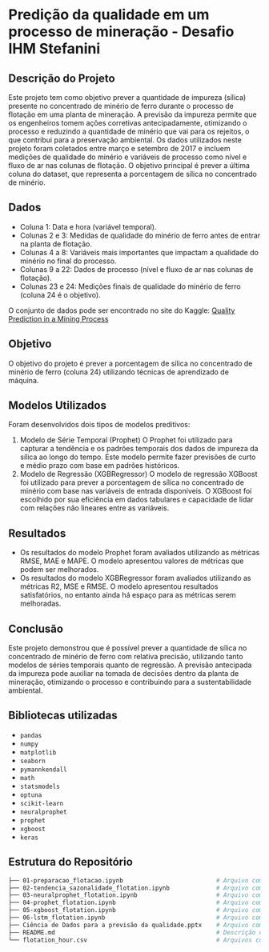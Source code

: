 # Predição da qualidade em um processo de mineração - Desafio IHM Stefanini

## Descrição do Projeto
Este projeto tem como objetivo prever a quantidade de impureza (sílica) presente no concentrado de minério de ferro durante o processo de flotação em uma planta de mineração. A previsão da impureza permite que os engenheiros tomem ações corretivas antecipadamente, otimizando o processo e reduzindo a quantidade de minério que vai para os rejeitos, o que contribui para a preservação ambiental.
Os dados utilizados neste projeto foram coletados entre março e setembro de 2017 e incluem medições de qualidade do minério e variáveis de processo como nível e fluxo de ar nas colunas de flotação. O objetivo principal é prever a última coluna do dataset, que representa a porcentagem de sílica no concentrado de minério.

## Dados
- Coluna 1: Data e hora (variável temporal).
- Colunas 2 e 3: Medidas de qualidade do minério de ferro antes de entrar na planta de flotação.
- Colunas 4 a 8: Variáveis mais importantes que impactam a qualidade do minério no final do processo.
- Colunas 9 a 22: Dados de processo (nível e fluxo de ar nas colunas de flotação).
- Colunas 23 e 24: Medições finais de qualidade do minério de ferro (coluna 24 é o objetivo).

O conjunto de dados pode ser encontrado no site do Kaggle: [Quality Prediction in a Mining Process](https://www.kaggle.com/datasets/edumagalhaes/quality-prediction-in-a-mining-process)

## Objetivo
O objetivo do projeto é prever a porcentagem de sílica no concentrado de minério de ferro (coluna 24) utilizando técnicas de aprendizado de máquina.

## Modelos Utilizados
Foram desenvolvidos dois tipos de modelos preditivos:
1. Modelo de Série Temporal (Prophet)
   O Prophet foi utilizado para capturar a tendência e os padrões temporais dos dados de impureza da sílica ao longo do tempo. Este modelo permite fazer previsões de curto e médio prazo com base em padrões históricos.
2. Modelo de Regressão (XGBRegressor)
   O modelo de regressão XGBoost foi utilizado para prever a porcentagem de sílica no concentrado de minério com base nas variáveis de entrada disponíveis. O XGBoost foi escolhido por sua eficiência em dados tabulares e capacidade de lidar com relações não lineares entre as variáveis.

## Resultados
- Os resultados do modelo Prophet foram avaliados utilizando as métricas RMSE, MAE e MAPE. O modelo apresentou valores de métricas que podem ser melhorados.
- Os resultados do modelo XGBRegressor foram avaliados utilizando as métricas R2, MSE e RMSE. O modelo apresentou resultados satisfatórios, no entanto ainda há espaço para as métricas serem melhoradas.

## Conclusão
Este projeto demonstrou que é possível prever a quantidade de sílica no concentrado de minério de ferro com relativa precisão, utilizando tanto modelos de séries temporais quanto de regressão. A previsão antecipada da impureza pode auxiliar na tomada de decisões dentro da planta de mineração, otimizando o processo e contribuindo para a sustentabilidade ambiental.

## Bibliotecas utilizadas
- `pandas`
- `numpy`
- `matplotlib`
- `seaborn`
- `pymannkendall`
- `math`
- `statsmodels`
- `optuna`
- `scikit-learn`
- `neuralprophet`
- `prophet`
- `xgboost`
- `keras`

## Estrutura do Repositório

```bash
├── 01-preparacao_flotacao.ipynb                          # Arquivo com a preparação dos dados
├── 02-tendencia_sazonalidade_flotation.ipynb             # Arquivo com a análise de série temporal dos dados
├── 03-neuralprophet_flotation.ipynb                      # Arquivo com a construção do modelo NeuralProphet
├── 04-prophet_flotation.ipynb                            # Arquivo com a construção do modelo Prophet
├── 05-xgboost_flotation.ipynb                            # Arquivo com a construção do modelo XGBRegressor
├── 06-lstm_flotation.ipynb                               # Arquivo com a construção do modelo de Rede Neural LSTM
├── Ciência de Dados para a previsão da qualidade.pptx    # Arquivo com a apresentação
├── README.md                                             # Descrição do projeto
└── flotation_hour.csv                                    # Arquivos com os dados com periodicidade de hora em hora
```
